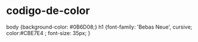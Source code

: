 # codigo-de-color
body {background-color: #0B6D08;}   h1 {font-family: 'Bebas Neue', cursive; color:#CBE7E4 ; font-size: 35px; }

